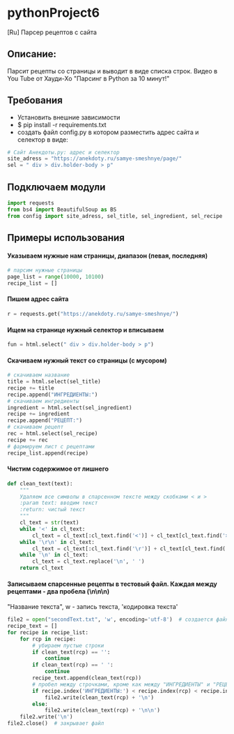 # pythonProject6

[Ru] Парсер рецептов с сайта

## Описание:

Парсит рецепты со страницы и выводит в виде списка строк. Видео в You Tube от Хауди-Хо "Парсинг в Python за 10 минут!"

## Требования

* Установить внешние зависимости
* $ pip install -r requirements.txt
* создать файл config.py в котором разместить адрес сайта и селектор в виде:

```python
# Сайт Анекдоты.ру: адрес и селектор
site_adress = "https://anekdoty.ru/samye-smeshnye/page/"
sel = " div > div.holder-body > p"
```

## Подключаем модули

```python
import requests
from bs4 import BeautifulSoup as BS
from config import site_adress, sel_title, sel_ingredient, sel_recipe
```

## Примеры использования

#### Указываем нужные нам страницы, диапазон (певая, последняя)

```python
# парсим нужные страницы
page_list = range(10000, 10100)
recipe_list = []
```

#### Пишем адрес сайта

```python
r = requests.get("https://anekdoty.ru/samye-smeshnye/")
```

#### Ищем на странице нужный селектор и вписываем

```python
fun = html.select(" div > div.holder-body > p")
```

#### Скачиваем нужный текст со страницы (с мусором)

```python
# скачиваем название
title = html.select(sel_title)
recipe += title
recipe.append("ИНГРЕДИЕНТЫ:")
# скачиваем ингредиенты
ingredient = html.select(sel_ingredient)
recipe += ingredient
recipe.append("РЕЦЕПТ:")
# скачиваем рецепт
rec = html.select(sel_recipe)
recipe += rec
# фармируем лист с рецептами
recipe_list.append(recipe)
```

#### Чистим содержимое от лишнего

```python
def clean_text(text):
    """
    Удаляем все символы в спарсенном тексте между скобками < и >
    :param text: вводим текст
    :return: чистый текст
    """
    cl_text = str(text)
    while '<' in cl_text:
        cl_text = cl_text[:cl_text.find('<')] + cl_text[cl_text.find('>') + 1:]
    while '\r\n' in cl_text:
        cl_text = cl_text[:cl_text.find('\r')] + cl_text[cl_text.find('\n') + 1:]
    while '\n' in cl_text:
        cl_text = cl_text.replace('\n', ' ')
    return cl_text
```

#### Записываем спарсенные рецепты в тестовый файл. Каждая между рецептами - два пробела (\n\n\n)

"Название текста", w - запись текста, 'кодировка текста'

```python
file2 = open("secondText.txt", 'w', encoding='utf-8')  # создается файл, 'w' - запись файла
recipe_text = []
for recipe in recipe_list:
    for rcp in recipe:
        # убираем пустые строки
        if clean_text(rcp) == '':
            continue
        if clean_text(rcp) == ' ':
            continue
        recipe_text.append(clean_text(rcp))
        # пробел между строчками, кроме как между "ИНГРЕДИЕНТЫ" и "РЕЦЕПТ"
        if recipe.index('ИНГРЕДИЕНТЫ:') < recipe.index(rcp) < recipe.index('РЕЦЕПТ:') - 1:
            file2.write(clean_text(rcp) + '\n')
        else:
            file2.write(clean_text(rcp) + '\n\n')
    file2.write('\n')
file2.close()  # закрывает файл
```
